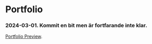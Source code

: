 # Portfolio
### 2024-03-01. Kommit en bit men är fortfarande inte klar. 

[Portfolio Preview](https://najibmuhammadi.github.io/Portfolio/Html/index.html).
